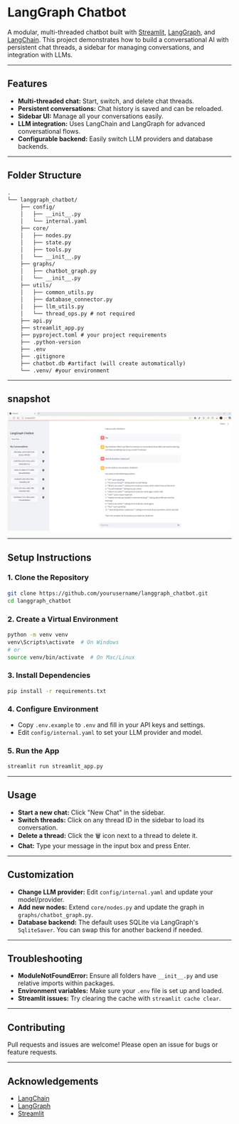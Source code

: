 # LangGraph Chatbot

A modular, multi-threaded chatbot built with [Streamlit](https://streamlit.io/), [LangGraph](https://github.com/langchain-ai/langgraph), and [LangChain](https://github.com/langchain-ai/langchain). This project demonstrates how to build a conversational AI with persistent chat threads, a sidebar for managing conversations, and integration with LLMs.

---

## Features

- **Multi-threaded chat:** Start, switch, and delete chat threads.
- **Persistent conversations:** Chat history is saved and can be reloaded.
- **Sidebar UI:** Manage all your conversations easily.
- **LLM integration:** Uses LangChain and LangGraph for advanced conversational flows.
- **Configurable backend:** Easily switch LLM providers and database backends.

---

## Folder Structure

```
.
└── langgraph_chatbot/
    ├── config/
    │   ├── __init__.py
    │   └── internal.yaml
    ├── core/
    │   ├── nodes.py
    │   ├── state.py
    │   ├── tools.py
    │   └── __init__.py
    ├── graphs/
    │   ├── chatbot_graph.py
    │   └── __init__.py
    ├── utils/
    │   ├── common_utils.py
    │   ├── database_connector.py
    │   ├── llm_utils.py
    │   └── thread_ops.py # not required
    ├── api.py
    ├── streamlit_app.py
    ├── pyproject.toml # your project requirements
    ├── .python-version
    ├── .env
    ├── .gitignore
    ├── chatbot.db #artifact (will create automatically) 
    └── .venv/ #your environment
```

---
## snapshot
![Architecture Diagram](images/chatbot.png)

---

## Setup Instructions

### 1. Clone the Repository

```bash
git clone https://github.com/yourusername/langgraph_chatbot.git
cd langgraph_chatbot
```

### 2. Create a Virtual Environment

```bash
python -m venv venv
venv\Scripts\activate  # On Windows
# or
source venv/bin/activate  # On Mac/Linux
```

### 3. Install Dependencies

```bash
pip install -r requirements.txt
```

### 4. Configure Environment

- Copy `.env.example` to `.env` and fill in your API keys and settings.
- Edit `config/internal.yaml` to set your LLM provider and model.

### 5. Run the App

```bash
streamlit run streamlit_app.py
```

---

## Usage

- **Start a new chat:** Click "New Chat" in the sidebar.
- **Switch threads:** Click on any thread ID in the sidebar to load its conversation.
- **Delete a thread:** Click the 🗑️ icon next to a thread to delete it.
- **Chat:** Type your message in the input box and press Enter.

---

## Customization

- **Change LLM provider:** Edit `config/internal.yaml` and update your model/provider.
- **Add new nodes:** Extend `core/nodes.py` and update the graph in `graphs/chatbot_graph.py`.
- **Database backend:** The default uses SQLite via LangGraph's `SqliteSaver`. You can swap this for another backend if needed.

---

## Troubleshooting

- **ModuleNotFoundError:** Ensure all folders have `__init__.py` and use relative imports within packages.
- **Environment variables:** Make sure your `.env` file is set up and loaded.
- **Streamlit issues:** Try clearing the cache with `streamlit cache clear`.

---

## Contributing

Pull requests and issues are welcome! Please open an issue for bugs or feature requests.

---

## Acknowledgements

- [LangChain](https://github.com/langchain-ai/langchain)
- [LangGraph](https://github.com/langchain-ai/langgraph)
- [Streamlit](https://streamlit.io/)